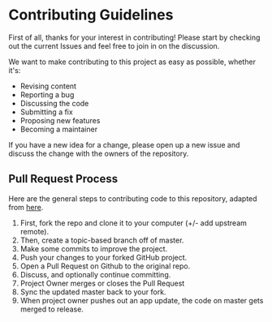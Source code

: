 # Contributing Guidelines

First of all, thanks for your interest in contributing! Please start by checking out the current Issues and feel free to join in on the discussion.

We want to make contributing to this project as easy as possible, whether it's: 
* Revising content
* Reporting a bug
* Discussing the code
* Submitting a fix
* Proposing new features
* Becoming a maintainer

If you have a new idea for a change, please open up a new issue and discuss the change with the owners of the repository.

## Pull Request Process
 Here are the general steps to contributing code to this repository, adapted from [here](https://www.geeksforgeeks.org/making-first-open-source-pull-request/).
1. First, fork the repo and clone it to your computer (+/- add upstream remote).
2. Then, create a topic-based branch off of master.
3. Make some commits to improve the project.
4. Push your changes to your forked GitHub project.
5. Open a Pull Request on Github to the original repo.
6. Discuss, and optionally continue committing.
7. Project Owner merges or closes the Pull Request
8. Sync the updated master back to your fork.
9. When project owner pushes out an app update, the code on master gets merged to release.

